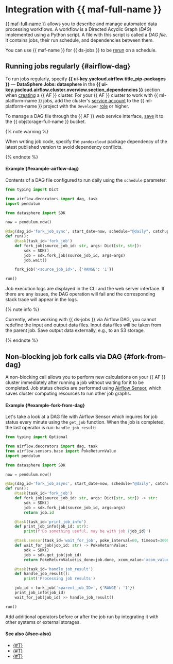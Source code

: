 # Integration with {{ maf-full-name }}

[{{ maf-full-name }}](../../../managed-airflow/concepts/index.md#about-the-service) allows you to describe and manage automated data processing workflows. A workflow is a Directed Acyclic Graph (_DAG_) implemented using a Python script. A file with this script is called a _DAG file_. It contains jobs, their run schedule, and dependencies between them.

You can use {{ maf-name }} for {{ ds-jobs }} to be [rerun](./fork.md) on a schedule.

## Running jobs regularly {#airflow-dag}

To run jobs regularly, specify **{{ ui-key.yacloud.airflow.title_pip-packages }}** — **DataSphere Jobs: datasphere** in the **{{ ui-key.yacloud.airflow.cluster.overview.section_dependencies }}** section when [creating](../../../managed-airflow/operations/cluster-create.md) a {{ AF }} cluster. For your {{ AF }} cluster to work with {{ ml-platform-name }} jobs, add the cluster's [service account](../../../iam/concepts/users/service-accounts.md) to the {{ ml-platform-name }} project with the `Developer` [role](../../security/index.md) or higher.

To manage a DAG file through the {{ AF }} web service interface, [save](../../../managed-airflow/operations/upload-dags.md) it to the {{ objstorage-full-name }} bucket.

{% note warning %}

When writing job code, specify the `yandexcloud` package dependency of the latest published version to avoid dependency conflicts.

{% endnote %}

#### Example {#example-airflow-dag}

Contents of a DAG file configured to run daily using the `schedule` parameter:

```python
from typing import Dict

from airflow.decorators import dag, task
import pendulum

from datasphere import SDK

now = pendulum.now()

@dag(dag_id='fork_job_sync', start_date=now, schedule="@daily", catchup=False)
def run():
    @task(task_id='fork_job')
    def fork_job(source_job_id: str, args: Dict[str, str]):
        sdk = SDK()
        job = sdk.fork_job(source_job_id, args=args)
        job.wait()

    fork_job('<source_job_id>', {'RANGE': '1'})

run()
```

Job execution logs are displayed in the CLI and the web server interface. If there are any issues, the DAG operation will fail and the corresponding stack trace will appear in the logs.

{% note info %}

Currently, when working with {{ ds-jobs }} via Airflow DAG, you cannot redefine the input and output data files. Input data files will be taken from the parent job. Save output data externally, e.g., to an S3 storage.

{% endnote %}

## Non-blocking job fork calls via DAG {#fork-from-dag}

A non-blocking call allows you to perform new calculations on your {{ AF }} cluster immediately after running a job without waiting for it to be completed. Job status checks are performed using [Airflow Sensor](https://airflow.apache.org/docs/apache-airflow/stable/core-concepts/sensors.html), which saves cluster computing resources to run other job graphs.

#### Example {#example-fork-from-dag}

Let's take a look at a DAG file with Airflow Sensor which inquires for job status every minute using the `get_job` function. When the job is completed, the last operator is run: `handle_job_result`:

```python
from typing import Optional

from airflow.decorators import dag, task
from airflow.sensors.base import PokeReturnValue
import pendulum

from datasphere import SDK

now = pendulum.now()

@dag(dag_id='fork_job_async', start_date=now, schedule="@daily", catchup=False)
def run():
    @task(task_id='fork_job')
    def fork_job(source_job_id: str, args: Dict[str, str]) -> str:
        sdk = SDK()
        job = sdk.fork_job(source_job_id, args=args)
        return job.id

    @task(task_id='print_job_info')
    def print_job_info(job_id: str):
        print(f'Do something useful, may be with job {job_id}')

    @task.sensor(task_id='wait_for_job', poke_interval=60, timeout=3600, mode='reschedule')
    def wait_for_job(job_id: str) -> PokeReturnValue:
        sdk = SDK()
        job = sdk.get_job(job_id)
        return PokeReturnValue(is_done=job.done, xcom_value='xcom_value')

    @task(task_id='handle_job_result')
    def handle_job_result():
        print('Processing job results')

    job_id = fork_job('<parent_job_ID>', {'RANGE': '1'})
    print_job_info(job_id)
    wait_for_job(job_id) >> handle_job_result()

run()
```

Add additional operators before or after the job run by integrating it with other systems or external storages.


#### See also {#see-also}

* [{#T}](./index.md)
* [{#T}](./fork.md)
* [{#T}](../../../managed-airflow/concepts/index.md)